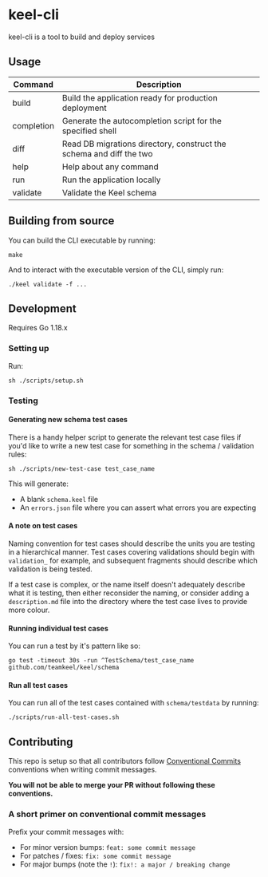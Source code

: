 # keel-cli

keel-cli is a tool to build and deploy services

## Usage

| Command           | Description                                                                                       |
|-------------------|---------------------------------------------------------------------------------------------------|
|  build            | Build the application ready for production deployment                                             |
|  completion       | Generate the autocompletion script for the specified shell                                        |
|  diff             | Read DB migrations directory, construct the schema and diff the two                               |
|  help             | Help about any command                                                                            |
|  run              | Run the application locally                                                                       |
|  validate         | Validate the Keel schema                                                                          |

## Building from source

You can build the CLI executable by running:

```
make
```

And to interact with the executable version of the CLI, simply run:

```
./keel validate -f ...
```

## Development

Requires Go 1.18.x

### Setting up

Run:

```
sh ./scripts/setup.sh
```

### Testing

#### Generating new schema test cases

There is a handy helper script to generate the relevant test case files if you'd like to write a new test case for something in the schema / validation rules:

```
sh ./scripts/new-test-case test_case_name
```

This will generate:

- A blank `schema.keel` file
- An `errors.json` file where you can assert what errors you are expecting

#### A note on test cases

Naming convention for test cases should describe the units you are testing in a hierarchical manner. Test cases covering validations should begin with `validation_` for example, and subsequent fragments should describe which validation is being tested.

If a test case is complex, or the name itself doesn't adequately describe what it is testing, then either reconsider the naming, or consider adding a `description.md` file into the directory where the test case lives to provide more colour.


#### Running individual test cases

You can run a test by it's pattern like so:

```
go test -timeout 30s -run ^TestSchema/test_case_name github.com/teamkeel/keel/schema
```

#### Run all test cases

You can run all of the test cases contained with `schema/testdata` by running:

```
./scripts/run-all-test-cases.sh
```

## Contributing

This repo is setup so that all contributors follow [Conventional Commits](https://www.conventionalcommits.org/en/v1.0.0/) conventions when writing commit messages.

__You will not be able to merge your PR without following these conventions.__

### A short primer on conventional commit messages

Prefix your commit messages with:

- For minor version bumps: `feat: some commit message`
- For patches / fixes: `fix: some commit message`
- For major bumps (note the `!`): `fix!: a major / breaking change`
